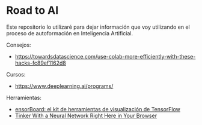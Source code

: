 # Road to AI
Este repositorio lo utilizaré para dejar información que voy utilizando en el proceso de autoformación en Inteligencia Artificial.  
  
Consejos:  
* https://towardsdatascience.com/use-colab-more-efficiently-with-these-hacks-fc89ef1162d8  
  
Cursos:  
* https://www.deeplearning.ai/programs/  
  
Herramientas:  
* [ensorBoard: el kit de herramientas de visualización de TensorFlow](https://www.tensorflow.org/tensorboard?hl=es-419)
* [Tinker With a Neural Network Right Here in Your Browser](https://playground.tensorflow.org/#activation=linear&batchSize=10&dataset=gauss&regDataset=reg-plane&learningRate=0.03&regularizationRate=0&noise=0&networkShape=1,1&seed=0.71945&showTestData=false&discretize=false&percTrainData=50&x=true&y=false&xTimesY=false&xSquared=false&ySquared=false&cosX=false&sinX=false&cosY=false&sinY=true&collectStats=false&problem=regression&initZero=false&hideText=false)
